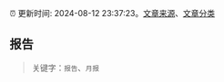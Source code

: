 :alarm_clock: 更新时间: 2024-08-12 23:37:23。[文章来源](/README.md)、[文章分类](/TAGS.md)

## 报告


> 关键字：`报告`、`月报`



